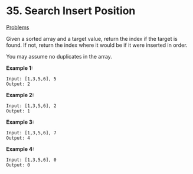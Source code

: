 # 35. Search Insert Position 
[Problems](https://leetcode.com/problems/search-insert-position/)

Given a sorted array and a target value, return the index if the target is found. If not, return the index where it would be if it were inserted in order.

You may assume no duplicates in the array.

**Example 1:**
```
Input: [1,3,5,6], 5
Output: 2
```
**Example 2:**

```
Input: [1,3,5,6], 2
Output: 1
```
**Example 3:**

```
Input: [1,3,5,6], 7
Output: 4
```
**Example 4:**

```
Input: [1,3,5,6], 0
Output: 0
```
